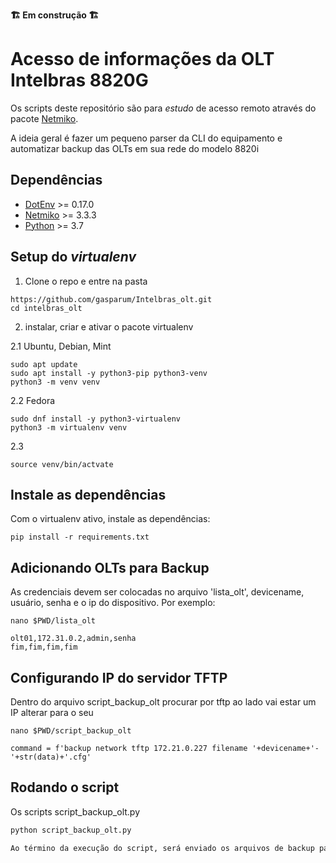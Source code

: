**🏗️ Em construção 🏗️**

# Acesso de informações da OLT Intelbras 8820G

Os scripts deste repositório são para *estudo* de acesso remoto através do pacote [Netmiko](https://pypi.org/project/netmiko/).

A ideia geral é fazer um pequeno parser da CLI do equipamento e automatizar backup das OLTs em sua rede do modelo 8820i


## Dependências
- [DotEnv](https://pypi.org/project/python-dotenv/) >= 0.17.0
- [Netmiko](https://pypi.org/project/netmiko/) >= 3.3.3
- [Python](https://www.python.org/) >= 3.7

## Setup do *virtualenv*

1. Clone o repo e entre na pasta 
```
https://github.com/gasparum/Intelbras_olt.git
cd intelbras_olt
```
2. instalar, criar e ativar o pacote virtualenv

2.1 Ubuntu, Debian, Mint
```
sudo apt update
sudo apt install -y python3-pip python3-venv
python3 -m venv venv
```
2.2 Fedora
```
sudo dnf install -y python3-virtualenv
python3 -m virtualenv venv
```
2.3
```
source venv/bin/actvate
```

## Instale as dependências

Com o virtualenv ativo, instale as dependências:
```
pip install -r requirements.txt
```

## Adicionando OLTs para Backup

As credenciais devem ser colocadas no arquivo 'lista_olt', devicename, usuário, senha e o ip do dispositivo. Por exemplo:
```
nano $PWD/lista_olt
```
```
olt01,172.31.0.2,admin,senha
fim,fim,fim,fim
```
## Configurando IP do servidor TFTP
Dentro do arquivo script_backup_olt procurar por tftp ao lado vai estar um IP alterar para o seu 
```
nano $PWD/script_backup_olt
```
```
command = f'backup network tftp 172.21.0.227 filename '+devicename+'-'+str(data)+'.cfg'
```

## Rodando o script
Os scripts script_backup_olt.py
```sh
python script_backup_olt.py

Ao término da execução do script, será enviado os arquivos de backup para o IP do servidor FTP
